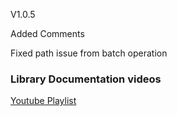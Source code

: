 V1.0.5

Added Comments

Fixed path issue from batch operation


<h3>Library Documentation videos</h3>

[Youtube Playlist](https://www.youtube.com/playlist?list=PLfamdLYuDv-Kt3BwW8Ib7brBc8L0C4GJv)